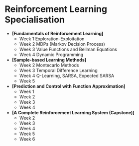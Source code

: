 # Reinforcement Learning Specialisation

+ **[Fundamentals of Reinforcement Learning]**
  + Week 1 Exploration-Exploitation
  + Week 2 MDPs (Markov Decision Process)
  + Week 3 Value Functions and Bellman Equations
  + Week 4 Dynamic Programming
+ **[Sample-based Learning Methods]**
  + Week 2 Montecarlo Methods
  + Week 3 Temporal Difference Learning
  + Week 4 Q-Learning, SARSA, Expected SARSA
  + Week 5
+ **[Prediction and Control with Function Approximation]**
  + Week 1
  + Week 2
  + Week 3
  + Week 4
+ **[A Complete Reinforcement Learning System (Capstone)]**
  + Week 2
  + Week 3
  + Week 4
  + Week 5
  + Week 6
